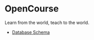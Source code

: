 # OpenCourse

Learn from the world, teach to the world.

- [Database Schema](https://dbdocs.io/issac4892/opencourse)